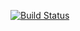 [![Build Status](https://travis-ci.org/nacho270/docker-react-course.svg?branch=master)](https://travis-ci.org/nacho270/docker-react-course)
